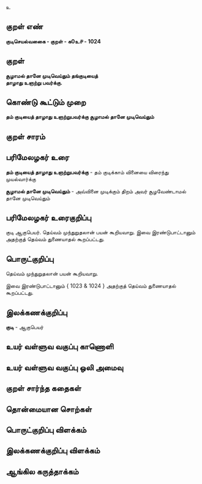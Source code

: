 உ

## குறள் எண் 

**குடிசெயல்வகைை - குறள் - க0உ௪ - 1024**

## குறள் 

**சூழாமல் தானே முடிவெய்தும் தங்குடியைத்  
தாழாது உஞற்று பவர்க்கு.** 

## கொண்டு கூட்டும் முறை

**தம் குடியைத் தாழாது உஞற்றுபவர்க்கு சூழாமல் தானே முடிவெய்தும்**

## குறள் சாரம் 


## பரிமேலழகர் உரை

**தம் குடியைத் தாழாது உஞற்றுபவர்க்கு** - தம் குடிக்காம் வினையை விரைந்து முயல்வார்க்கு 

**சூழாமல் தானே முடிவெய்தும்** - அவ்வினை முடிக்கும் திறம் அவர் சூழவேண்டாமல் தானே முடிவெய்தும்

## பரிமேலழகர் உரைகுறிப்பு   

குடி ஆகுபெயர். தெய்வம் முந்துறுதலான் பயன் கூறியவாறு. இவை இரண்டுபாட்டானும் அதற்குத் தெய்வம் துணையாதல் கூறப்பட்டது.

## பொருட்குறிப்பு 

தெய்வம் முந்துறுதலான் பயன் கூறியவாறு. 

இவை இரண்டுபாட்டானும் { 1023 & 1024 } அதற்குத் தெய்வம் துணையாதல் கூறப்பட்டது.

## இலக்கணக்குறிப்பு  

**குடி** - ஆகுபெயர்

## உயர் வள்ளுவ வகுப்பு காணொளி


## உயர் வள்ளுவ வகுப்பு ஒலி அமைவு 

 
## குறள் சார்ந்த கதைகள் 


## தொன்மையான சொற்கள்


## பொருட்குறிப்பு விளக்கம்


## இலக்கணக்குறிப்பு விளக்கம்


## ஆங்கில கருத்தாக்கம் 


